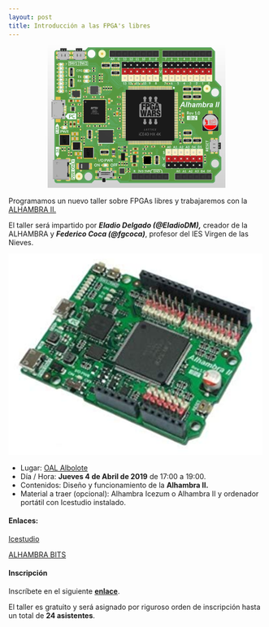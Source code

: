 ```yaml
---
layout: post
title: Introducción a las FPGA's libres
---
```


<p align="center" />
<img src="/images/alh.jpg" width="350" height="280"/>

</p>


Programamos un nuevo taller sobre FPGAs libres y trabajaremos con la [ALHAMBRA II.](https://alhambrabits.com/alhambra/)

El taller será impartido por ***Eladio Delgado (@EladioDM),*** creador de la ALHAMBRA y ***Federico Coca (@fgcoca)***, profesor del IES Virgen de las Nieves.



<img src="/images/alhambraii.jpg" width="500" />


* Lugar: [OAL Albolote](https://goo.gl/maps/apqiUdvcC9s)
* Día / Hora: **Jueves 4 de Abril de 2019** de 17:00 a 19:00.
* Contenidos: Diseño y funcionamiento de la **Alhambra II.**
* Material a traer (opcional): Alhambra Icezum o Alhambra II y ordenador portátil con Icestudio instalado.

#### Enlaces: ####

[Icestudio](https://github.com/FPGAwars/icestudio/releases)

[ALHAMBRA BITS](https://alhambrabits.com/)

#### Inscripción ####
Inscríbete en el siguiente [**enlace**](https://goo.gl/forms/jXwGAsZJHW9xH7lE3). 

El taller es gratuito y será asignado por riguroso orden de inscripción hasta un total de **24 asistentes**.
